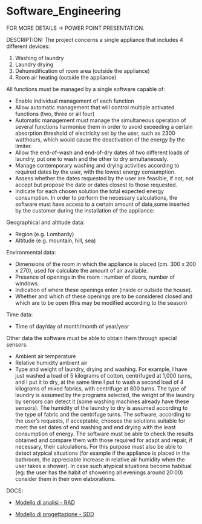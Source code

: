# Software_Engineering 

FOR MORE DETAILS -> POWER POINT PRESENTATION.

DESCRIPTION:
The project concerns a single appliance that includes 4 different devices:
1. Washing of laundry
2. Laundry drying
3. Dehumidification of room area (outside the appliance)
4. Room air heating (outside the appliance)

All functions must be managed by a single software capable of:
- Enable individual management of each function
- Allow automatic management that will control multiple activated functions (two, three or all four)
- Automatic management must manage the simultaneous operation of several functions harmonise them in order to avoid exceeding a certain absorption threshold of electricity set by the user, such as 2300 watthours, which would cause the deactivation of the energy by the limiter.
- Allow the end-of-wash and end-of-dry dates of two different loads of laundry, put one to wash and the other to dry simultaneously. 
- Manage contemporary washing and drying activities according to required dates by the user, with the lowest energy consumption.
- Assess whether the dates requested by the user are feasible, if not, not accept but propose the date or dates closest to those requested.
- Indicate for each chosen solution the total expected energy consumption. In order to perform the necessary calculations, the software must have access to a certain amount of data,some inserted by the customer during the installation of the appliance:

Geographical and altitude data:
- Region (e.g. Lombardy)
- Altitude (e.g. mountain, hill, sea)

Environmental data:
- Dimensions of the room in which the appliance is placed (cm. 300 x 200 x 270), used for 
calculate the amount of air available.
- Presence of openings in the room : number of doors, number of windows.
- Indication of where these openings enter (inside or outside the house).
- Whether and which of these openings are to be considered closed and which are to be open (this may be modified according to the season)

Time data:
- Time of day/day of month/month of year/year

Other data the software must be able to obtain them through special sensors:
- Ambient air temperature
- Relative humidity ambient air
- Type and weight of laundry, drying and washing.
For example, I have just washed a load of 5 kilograms of cotton, centrifuged at 1,000 turns, and I put it to dry, at the same time I put to wash a second load of 4 kilograms of mixed fabrics, with centrifuge at 800 turns. The type of laundry is assumed by the programs 
selected, the weight of the laundry by sensors can detect it (some washing machines already have these sensors). The humidity of the laundry to dry is assumed according to the type of fabric and the centrifuge turns.
The software, according to the user’s requests, if acceptable, chooses the solutions suitable for 
meet the set dates of end washing and end drying with the least consumption of energy.
The software must be able to check the results obtained and compare them with those required for adapt and repair, if necessary, their calculations.
For this purpose must also be able to detect atypical situations (for example if the appliance is placed in the bathroom, the 
appreciable increase in relative air humidity when the user takes a shower).
In case such atypical situations become habitual (eg: the user has the habit of showering all evenings around 20:00) consider them in their own elaborations.

DOCS:
* [Modello di analisi - RAD](https://github.com/MattiaDiPalma00/Software_Engineering/blob/main/Progetto%20ing%20software/Modello%20di%20analisi%20-%20RAD.pdf)

* [Modello di progettazione - SDD](https://github.com/MattiaDiPalma00/Software_Engineering/blob/main/Progetto%20ing%20software/Modello%20di%20progettazione%20-%20SDD.pdf)
